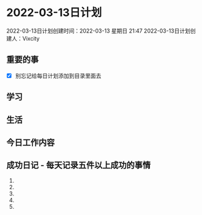 # 2022-03-13日计划

2022-03-13日计划创建时间：2022-03-13 星期日  21:47
2022-03-13日计划创建人：Vixcity

## 重要的事
- [x] 别忘记给每日计划添加到目录里面去

## 学习

## 生活

## 今日工作内容

## 成功日记 - 每天记录五件以上成功的事情
1. 
2. 
3. 
4. 
5.  